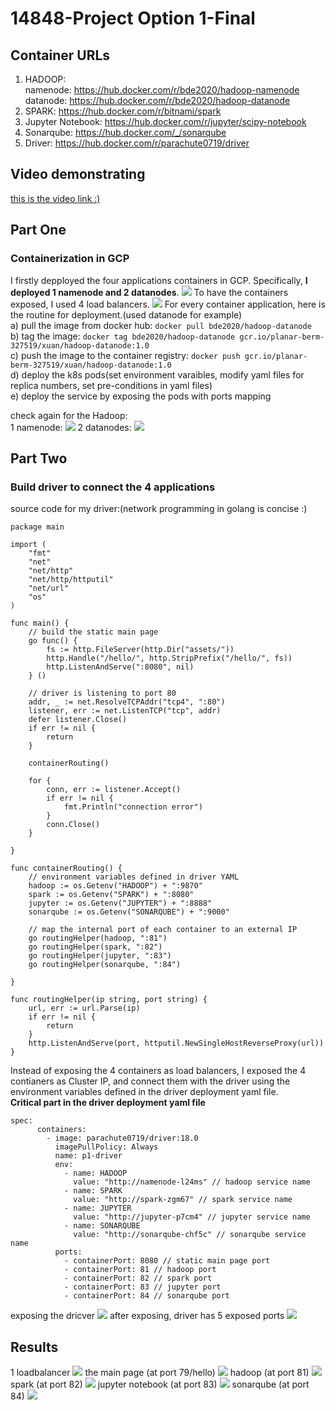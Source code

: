 # 14848-Project Option 1-Final

## Container URLs
1. HADOOP: <br>
namenode: https://hub.docker.com/r/bde2020/hadoop-namenode<br>
datanode: https://hub.docker.com/r/bde2020/hadoop-datanode<br>
2. SPARK: https://hub.docker.com/r/bitnami/spark
3. Jupyter Notebook: https://hub.docker.com/r/jupyter/scipy-notebook
4. Sonarqube: https://hub.docker.com/_/sonarqube
5. Driver: https://hub.docker.com/r/parachute0719/driver

## Video demonstrating
[this is the video link :)](https://youtu.be/y-xqMuPL0RY)

## Part One
### Containerization in GCP
I firstly depployed the four applications containers in GCP. Specifically, **I deployed 1 namenode and 2 datanodes**.
![](https://github.com/Parachute-CMU/14848-project-final/blob/master/final/screenshots/step1/pods%20for%204%20containers.png)
To have the containers exposed, I used 4 load balancers.
![](https://github.com/Parachute-CMU/14848-project-final/blob/master/final/screenshots/step1/4%20load%20balancers.png)
For every container application, here is the routine for deployment.(used datanode for example)<br>
a) pull the image from docker hub: `docker pull bde2020/hadoop-datanode`<br>
b) tag the image: `docker tag bde2020/hadoop-datanode gcr.io/planar-berm-327519/xuan/hadoop-datanode:1.0`<br>
c) push the image to the container registry: `docker push gcr.io/planar-berm-327519/xuan/hadoop-datanode:1.0`<br>
d) deploy the k8s pods(set environment varaibles, modify yaml files for replica numbers, set pre-conditions in yaml files)<br>
e) deploy the service by exposing the pods with ports mapping<br>

check again for the Hadoop:<br>
1 namenode:
![](https://github.com/Parachute-CMU/14848-project-final/blob/master/final/screenshots/step1/1%20namenode.png)
2 datanodes:
![](https://github.com/Parachute-CMU/14848-project-final/blob/master/final/screenshots/step1/2%20datanodes.png)

## Part Two
### Build driver to connect the 4 applications
source code for my driver:(network programming in golang is concise :)
```golang
package main

import (
	"fmt"
	"net"
	"net/http"
	"net/http/httputil"
	"net/url"
	"os"
)

func main() {
	// build the static main page
	go func() {
		fs := http.FileServer(http.Dir("assets/"))
		http.Handle("/hello/", http.StripPrefix("/hello/", fs))
		http.ListenAndServe(":8080", nil)
	} ()

	// driver is listening to port 80
	addr, _ := net.ResolveTCPAddr("tcp4", ":80")
	listener, err := net.ListenTCP("tcp", addr)
	defer listener.Close()
	if err != nil {
		return
	}

	containerRouting()

	for {
		conn, err := listener.Accept()
		if err != nil {
			fmt.Println("connection error")
		}
		conn.Close()
	}

}

func containerRouting() {
	// environment variables defined in driver YAML
	hadoop := os.Getenv("HADOOP") + ":9870"
	spark := os.Getenv("SPARK") + ":8080"
	jupyter := os.Getenv("JUPYTER") + ":8888"
	sonarqube := os.Getenv("SONARQUBE") + ":9000"

	// map the internal port of each container to an external IP
	go routingHelper(hadoop, ":81")
	go routingHelper(spark, ":82")
	go routingHelper(jupyter, ":83")
	go routingHelper(sonarqube, ":84")

}

func routingHelper(ip string, port string) {
	url, err := url.Parse(ip)
	if err != nil {
		return
	}
	http.ListenAndServe(port, httputil.NewSingleHostReverseProxy(url))
}
```
Instead of exposing the 4 containers as load balancers, I exposed the 4 contianers as Cluster IP, 
and connect them with the driver using the environment variables defined in the driver deployment yaml file.<br>
**Critical part in the driver deployment yaml file**
```
spec:
      containers:
        - image: parachute0719/driver:18.0
          imagePullPolicy: Always
          name: p1-driver
          env:
            - name: HADOOP
              value: "http://namenode-l24ms" // hadoop service name
            - name: SPARK
              value: "http://spark-zgm67" // spark service name
            - name: JUPYTER
              value: "http://jupyter-p7cm4" // jupyter service name
            - name: SONARQUBE
              value: "http://sonarqube-chf5c" // sonarqube service name
          ports:
            - containerPort: 8080 // static main page port
            - containerPort: 81 // hadoop port
            - containerPort: 82 // spark port
            - containerPort: 83 // jupyter port
            - containerPort: 84 // sonarqube port
```
exposing the dricver
![](https://github.com/Parachute-CMU/14848-project-final/blob/master/final/screenshots/step2/how%20to%20expose%20driver.png)
after exposing, driver has 5 exposed ports
![](https://github.com/Parachute-CMU/14848-project-final/blob/master/final/screenshots/step2/driver.png)
## Results
1 loadbalancer
![](https://github.com/Parachute-CMU/14848-project-final/blob/master/final/screenshots/step2/1%20load%20balancer.png)
the main page (at port 79/hello)
![](https://github.com/Parachute-CMU/14848-project-final/blob/master/final/screenshots/step2/mainpage79.png)
hadoop (at port 81)
![](https://github.com/Parachute-CMU/14848-project-final/blob/master/final/screenshots/step2/hadoop81.png)
spark (at port 82)
![](https://github.com/Parachute-CMU/14848-project-final/blob/master/final/screenshots/step2/spark82.png)
jupyter notebook (at port 83)
![](https://github.com/Parachute-CMU/14848-project-final/blob/master/final/screenshots/step2/jupyter83.png)
sonarqube (at port 84)
![](https://github.com/Parachute-CMU/14848-project-final/blob/master/final/screenshots/step2/sonarqube84.png)
